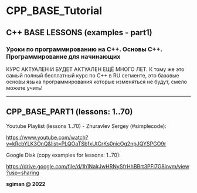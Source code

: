 # CPP_BASE_Tutorial
C++ BASE LESSONS (examples - part1)
---------------------------------------------------------------------------------------------

### Уроки по программированию на C++. Основы C++. Программирование для начинающих

КУРС АКТУАЛЕН И БУДЕТ АКТУАЛЕН ЕЩЁ МНОГО ЛЕТ. 
 К тому же это самый полный бесплатный курс по C++ в RU сегменте, 
 это базовые основы языка программирования которые изменяться не будут, смело можете учить!

---------------------------------------------------------------------------------------------

## CPP_BASE_PART1 (lessons: 1..70)

Youtube Playlist (lessons 1..70) - Zhuravlev Sergey (#simplecode):

https://www.youtube.com/watch?v=kRcbYLK3OnQ&list=PLQOaTSbfxUtCrKs0nicOg2npJQYSPGO9r

Google Disk (copy examples for lessons: 1..70):

https://drive.google.com/file/d/1h1NalrJwHRNySfrHhBBrt3PFl7G8invm/view?usp=sharing



**sgiman @ 2022**
 
